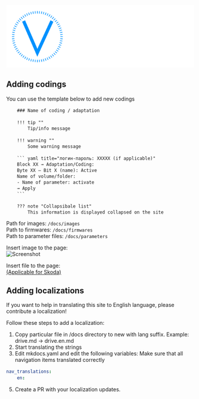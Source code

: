 ![VW coding](docs/assets/images/logo.png)  

## Adding codings

You can use the template below to add new codings

```
    ### Name of coding / adaptation

    !!! tip ""
        Tip/info message

    !!! warning ""
        Some warning message

    ``` yaml title="логин-пароль: XXXXX (if applicable)"
    Block XX → Adaptation/Coding:
    Byte XX – Bit X (name): Active
    Name of volume/folder:
    - Name of parameter: activate
    → Apply
    ```

    ??? note "Collapsibale list"
        This information is displayed collapsed on the site
```

Path for images: `/docs/images`  
Path to firmwares: `/docs/firmwares`  
Path to parameter files: `/docs/parameters`  

Insert image to the page:  
![Screenshot](../images/MQB/odis-e-tires.png) 

Insert file to the page:  
[(Applicable for Skoda)](../firmwares/TMC-zz.rar)  

## Adding localizations

If you want to help in translating this site to English language, please contribute a localization!   

Follow these steps to add a localization:
1. Copy particular file in /docs directory to new with lang suffix. Example: drive.md → drive.en.md 
2. Start translating the strings
3. Edit mkdocs.yaml and edit the following variables:
Make sure that all navigation items translated correctly
```yaml
nav_translations:
    en:
```
5. Create a PR with your localization updates.

